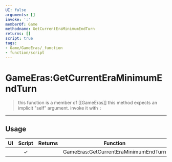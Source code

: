 ```yaml
---
UI: false
arguments: []
invoke: ':'
memberOf: Game
methodname: GetCurrentEraMinimumEndTurn
returns: []
script: true
tags:
- Game/GameEras/_function
- function/script
---
```

# GameEras:GetCurrentEraMinimumEndTurn
> this function is a member of [[GameEras]]
> this method expects an implicit "self" argument. invoke it with `:`
-----
## Usage
|  UI | Script | Returns | Function | Arguments |
|:---:|:------:|-------:|:--------:|:---------|
| |✓||GameEras:GetCurrentEraMinimumEndTurn||
